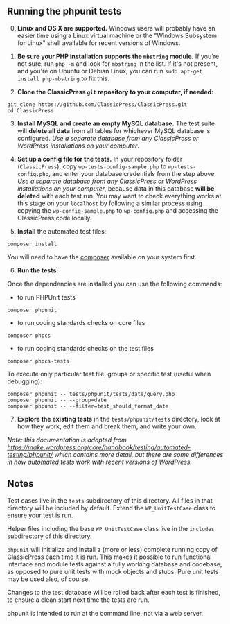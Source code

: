 ## Running the phpunit tests

0. **Linux and OS X are supported.** Windows users will probably have an easier time using a Linux virtual machine or the "Windows Subsystem for Linux" shell available for recent versions of Windows.

1. **Be sure your PHP installation supports the `mbstring` module.** If you're not sure, run `php -m` and look for `mbstring` in the list. If it's not present, and you're on Ubuntu or Debian Linux, you can run `sudo apt-get install php-mbstring` to fix this.

2. **Clone the ClassicPress `git` repository to your computer, if needed:**

```
git clone https://github.com/ClassicPress/ClassicPress.git
cd ClassicPress
```
3. **Install MySQL and create an empty MySQL database.** The test suite will **delete all data** from all tables for whichever MySQL database is configured. *Use a separate database from any ClassicPress or WordPress installations on your computer*.

4. **Set up a config file for the tests.** In your repository folder (`ClassicPress`), copy `wp-tests-config-sample.php` to `wp-tests-config.php`, and enter your database credentials from the step above. *Use a separate database from any ClassicPress or WordPress installations on your computer*, because data in this database **will be deleted** with each test run. You may want to check everything works at this stage on your `localhost` by following a similar process using copying the `wp-config-sample.php` to `wp-config.php` and accessing the ClassicPress code locally.

5. **Install** the automated test files:

```composer install```

You will need to have the [composer](https://getcomposer.org)  available on your system first.

6. **Run the tests:**

Once the dependencies are installed you can use the following commands:

- to run PHPUnit tests

```
composer phpunit
```

- to run coding standards checks on core files

```
composer phpcs
```

- to run coding standards checks on the test files

```
composer phpcs-tests
```

To execute only particular test file, groups or specific test (useful when debugging):

```
composer phpunit -- tests/phpunit/tests/date/query.php
composer phpunit -- --group=date
composer phpunit -- --filter=test_should_format_date
```

7. **Explore the existing tests** in the `tests/phpunit/tests` directory, look at how they work, edit them and break them, and write your own.

_Note: this documentation is adapted from https://make.wordpress.org/core/handbook/testing/automated-testing/phpunit/ which contains more detail, but there are some differences in how automated tests work with recent versions of WordPress._

## Notes

Test cases live in the `tests` subdirectory of this directory.  All files in that directory will be included by default.  Extend the `WP_UnitTestCase` class to ensure your test is run.

Helper files including the base `WP_UnitTestCase` class live in the `includes` subdirectory of this directory.

`phpunit` will initialize and install a (more or less) complete running copy of ClassicPress each time it is run.  This makes it possible to run functional interface and module tests against a fully working database and codebase, as opposed to pure unit tests with mock objects and stubs.  Pure unit tests may be used also, of course.

Changes to the test database will be rolled back after each test is finished, to ensure a clean start next time the tests are run.

phpunit is intended to run at the command line, not via a web server.

